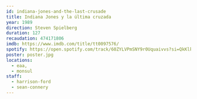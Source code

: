 ```yaml
---
id: indiana-jones-and-the-last-crusade
title: Indiana Jones y la última cruzada
year: 1989
direction: Steven Spielberg
duration: 127
recaudation: 474171806
imdb: https://www.imdb.com/title/tt0097576/
spotify: https://open.spotify.com/track/60ZYLVPmSNY9r0Uquaivvs?si=QkKlkTx9T5iDHPHH7pFyVQ
poster: poster.jpg
locations:
  - eaa,
  - monsul
staff:
  - harrison-ford
  - sean-connery
---
```

